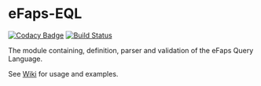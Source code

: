 # eFaps-EQL

[![Codacy Badge](https://api.codacy.com/project/badge/Grade/d6a6694c84ed42b8bba15846261a4d57)](https://www.codacy.com/app/eFaps/eFaps-EQL?utm_source=github.com&amp;utm_medium=referral&amp;utm_content=eFaps/eFaps-EQL&amp;utm_campaign=Badge_Grade)
[![Build Status](https://travis-ci.org/eFaps/eFaps-EQL.svg?branch=master)](https://travis-ci.org/eFaps/eFaps-EQL)


The module containing, definition, parser and validation of the eFaps Query Language.

See [Wiki](https://github.com/eFaps/eFaps-EQL/wiki) for usage and examples.
